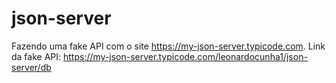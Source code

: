 # json-server
 
Fazendo uma fake API com o site https://my-json-server.typicode.com.
Link da fake API: https://my-json-server.typicode.com/leonardocunha1/json-server/db
